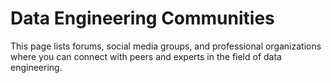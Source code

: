 # Data Engineering Communities

This page lists forums, social media groups, and professional organizations where you can connect with peers and experts in the field of data engineering.
